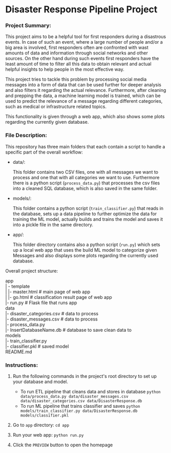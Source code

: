 # Disaster Response Pipeline Project

### Project Summary:
This project aims to be a helpful tool for first responders during a disastrous events. In case of such an event, where a large number of people and/or a big area is involved, first responders often are confronted with wast amounts of data and information through social networks and other sources. On the other hand during such events first responders have the least amount of time to filter all this data to obtain relevant and actual helpful insights to help people in the most effective way. 

This project tries to tackle this problem by processing social media messages into a form of data that can be used further for deeper analysis and also filters it regarding the actual relevance. Furthermore, after cleaning and prepping the data, a machine learning model is trained, which can be used to predict the relevance of a message regarding different categories, such as medical or infrastructure related topics.

This functionality is given through a web app, which also shows some plots regarding the currently given database.

### File Description:
This repository has three main folders that each contain a script to handle a specific part of the overall workflow:
- data/:

    This folder contains two CSV files, one with all messages we want to process and one that with all categories we want to use. Furthermore there is a python script (`process_data.py`) that processes the csv files into a cleaned SQL database, which is also saved in the same folder.

- models/:

    This folder contains a python script (`train_classifier.py`) that reads in the database, sets up a data pipeline to further optimize the data for training the ML model, actually builds and trains the model and saves it into a pickle file in the same directory.

- app/:

    This folder directory contains also a python script (`run.py`) which sets up a local web app that uses the build ML model to categorize given Messages and also displays some plots regarding the currently used database.


Overall project structure:

app  
| - template  
| |- master.html # main page of web app  
| |- go.html # classification result page of web app  
|- run.py # Flask file that runs app  
data  
|- disaster_categories.csv # data to process  
|- disaster_messages.csv # data to process  
|- process_data.py  
|- InsertDatabaseName.db # database to save clean data to  
models  
|- train_classifier.py  
|- classifier.pkl # saved model  
README.md  


### Instructions:
1. Run the following commands in the project's root directory to set up your database and model.

    - To run ETL pipeline that cleans data and stores in database
        `python data/process_data.py data/disaster_messages.csv data/disaster_categories.csv data/DisasterResponse.db`
    - To run ML pipeline that trains classifier and saves
        `python models/train_classifier.py data/DisasterResponse.db models/classifier.pkl`

2. Go to `app` directory: `cd app`

3. Run your web app: `python run.py`

4. Click the `PREVIEW` button to open the homepage
